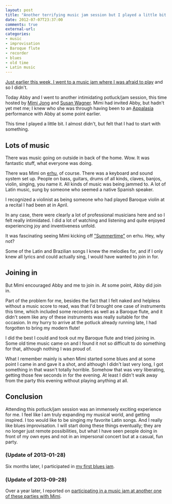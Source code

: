 ```yaml
---
layout: post
title: "Another terrifying music jam session but I played a little bit of blues and old time"
date: 2012-07-07T23:37:00
comments: true
external-url: 
categories: 
- music
- improvisation
- Baroque flute
- recorder
- blues
- old time
- Latin music
---
```

[Just earlier this week, I went to a music jam where I was afraid to play](/blog/2012/07/03/petrified-at-a-music-jam-session-so-i-didnt-play-but-watched-and-listened) and so I didn't.

Today Abby and I went to another intimidating potluck/jam session, this time hosted by [Mimi Jong](http://www.appalasia.com/Mimi.htm) and [Susan Wagner](http://classic-sculpture.com/). Mimi had invited Abby, but hadn't yet met me; I knew who she was through having been to an [Appalasia](http://www.appalasia.com/) performance with Abby at some point earlier.

This time I played a little bit. I almost didn't, but felt that I had to start with something.

<!--more-->

## Lots of music

There was music going on outside in back of the home. Wow. It was fantastic stuff, what everyone was doing.

There was Mimi on [erhu](http://en.wikipedia.org/wiki/Erhu), of course. There was a keyboard and sound system set up. People on bass, guitars, drums of all kinds, claves, banjos, violin, singing, you name it. All kinds of music was being jammed to. A lot of Latin music, sung by someone who seemed a native Spanish speaker.

I recognized a violinist as being someone who had played Baroque violin at a recital I had been at in April.

In any case, there were clearly a lot of professional musicians here and so I felt really intimidated. I did a lot of watching and listening and quite enjoyed experiencing joy and inventiveness unfold.

It was fascinating seeing Mimi kicking off ["Summertime"](http://en.wikipedia.org/wiki/Summertime_\(song\)) on erhu. Hey, why not?

Some of the Latin and Brazilian songs I knew the melodies for, and if I only knew all lyrics and could actually sing, I would have wanted to join in for.

## Joining in

But Mimi encouraged Abby and me to join in. At some point, Abby did join in.

Part of the problem for me, besides the fact that I felt naked and helpless without a music score to read, was that I'd brought one case of instruments this time, which included some recorders as well as a Baroque flute, and it didn't seem like any of these instruments was really suitable for the occasion. In my hurry to arrive at the potluck already running late, I had forgotten to bring my modern flute!

I did the best I could and took out my Baroque flute and tried joining in. Some old time music came on and I found it not so difficult to do something for that, although nothing I was proud of.

What I remember mainly is when Mimi started some blues and at some point I came in and gave it a shot, and although I didn't last very long, I got something in that wasn't totally horrible. Somehow that was very liberating, getting those few seconds in for the evening. At least I didn't walk away from the party this evening without playing anything at all.

## Conclusion

Attending this potluck/jam session was an immensely exciting experience for me. I feel like I am truly expanding my musical world, and getting inspired. I too would like to be singing my favorite Latin songs. And I really like blues improvisation. I will start doing these things eventually; they are no longer just remote possibilities, but what I have seen people doing in front of my own eyes and not in an impersonal concert but at a casual, fun party.

### (Update of 2013-01-28)

Six months later, I participated in [my first blues jam](/blog/2013/01/28/my-first-blues-music-jam-happened-after-the-regular-french-music-jam/).

### (Update of 2013-09-28)

Over a year later, I reported on [participating in a music jam at another one of these parties with Mimi](/blog/2013/09/28/an-erhu-player-and-a-tuba-player-at-a-party-said-lets-jam/).
